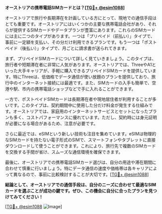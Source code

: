 **オーストリアの携帯電話SIMカードとは？[[TG💪+ @esim1088](https://t.me/s/esim1088)]**

オーストリアで旅行や長期滞在を計画している方にとって、現地での通信手段はとても重要です。オーストリアにはいくつかの主要な携帯電話会社があり、それらが提供するSIMカードやデータプランが豊富にあります。これらのSIMカードには主に二つのタイプがあります。一つは「プリペイド（前払い）」タイプで、事前に一定額を支払い、その分だけ利用できるプランです。もう一つは「ポストペイド（後払い）」タイプで、月ごとに請求書が送られてきます。

まず、プリペイドSIMカードについて詳しく見ていきましょう。このタイプは、旅行者や短期滞在者に非常に人気があります。オーストリアでは、ThreeやA1といった大手キャリアが、手軽に購入できるプリペイドSIMカードを提供しています。特にThreeは、低価格でデータ通信が使い放題のプランを提供しており、旅行中のインターネット接続には最適です。また、SIMカードの入手も簡単で、空港や駅、市内の携帯電話ショップなどで手に入れることができます。

一方で、ポストペイドSIMカードは長期滞在者や現地居住者が利用することが多いです。このタイプは、契約期間中に使用した分だけ料金が発生する仕組みです。オーストリアでは、家庭用のインターネットサービスとセットになったプランも多く、コストパフォーマンスに優れています。ただし、契約時には身元証明が必要になる場合があるため、注意が必要です。

さらに最近では、eSIMという新しい技術も注目を集めています。eSIMは物理的なSIMカードを持たない電子形式のSIMで、スマートフォンやタブレットに直接ダウンロードして使うことができます。これにより、旅行先で複数のSIMカードを交換する手間が省け、スムーズな通信環境を確保できます。

最後に、オーストリアでの携帯電話SIMカード選びは、自分の用途や滞在期間に合わせて慎重に行いましょう。特にデータ通信の速度や価格帯は各キャリアによって異なるので、事前に比較検討することが大切です。[[TG💪+ @esim1088](https://t.me/s/esim1088)]

**結論として、オーストリアでの通信手段は、自分のニーズに合わせて最適なSIMカードを選ぶことが成功の鍵です。ぜひ、この機会に自分に合ったプランを見つけてみてください！**

[[TG💪+ @esim1088](https://t.me/s/esim1088) ![Image](https://i.postimg.cc/Y0z9fWf4/image.png)]